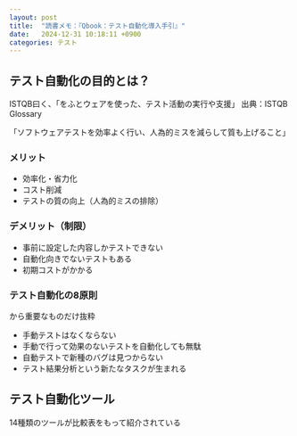```yaml
---
layout: post
title:  "読書メモ：『Qbook：テスト自動化導入手引』"
date:   2024-12-31 10:18:11 +0900
categories: テスト
---
```

## テスト自動化の目的とは？

ISTQB曰く、「をふとウェアを使った、テスト活動の実行や支援」
出典：ISTQB Glossary

「ソフトウェアテストを効率よく行い、人為的ミスを減らして質も上げること」

### メリット
- 効率化・省力化
- コスト削減
- テストの質の向上（人為的ミスの排除）

### デメリット（制限）
- 事前に設定した内容しかテストできない
- 自動化向きでないテストもある
- 初期コストがかかる

### テスト自動化の8原則
から重要なものだけ抜粋
- 手動テストはなくならない
- 手動で行って効果のないテストを自動化しても無駄
- 自動テストで新種のバグは見つからない
- テスト結果分析という新たなタスクが生まれる

## テスト自動化ツール

14種類のツールが比較表をもって紹介されている

